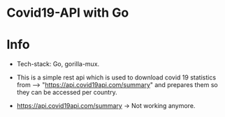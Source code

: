 # Covid19-API with Go

# Info

* Tech-stack: Go, gorilla-mux.

* This is a simple rest api which is used to download covid 19 statistics from --> "https://api.covid19api.com/summary" and prepares them so they can be accessed per country.

* https://api.covid19api.com/summary -> Not working anymore.
